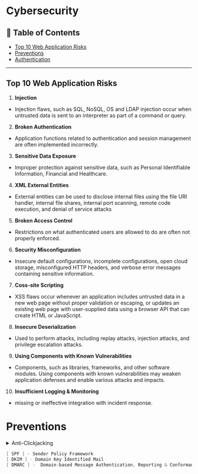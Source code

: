 # Cybersecurity

## 📜 Table of Contents
- [ Top 10 Web Application Risks ]( #top-10-web-application-risks)
- [ Preventions ]( #preventions)
- [Authentication](https://github.com/OWASP/ASVS/blob/master/4.0/en/0x11-V2-Authentication.md)

<hr>

## Top 10 Web Application Risks
1. **Injection**
  - Injection flaws, such as SQL, NoSQL, OS and LDAP injection occur when untrusted data is sent to an interpreter as part of a command or query.
2. **Broken Authentication**
  - Application functions related to authentication and session management are often implemented incorrectly.
3. **Sensitive Data Exposure**
  - Improper protection against sensitive data, such as Personal Identifiable Information, Financial and Healthcare.
4. **XML External Entities**
  - External entities can be used to disclose internal files using the file URI handler, internal file shares, internal port scanning, remote code execution, and denial of service attacks
5. **Broken Access Control**
  - Restrictions on what authenticated users are allowed to do are often not properly enforced.
6. **Security Misconfiguration**
  - Insecure default configurations, incomplete configurations, open cloud storage, misconfigured HTTP headers, and verbose error messages containing sensitive information.
7. **Coss-site Scripting**
  - XSS flaws occur whenever an application includes untrusted data in a new web page without proper validation or escaping, or updates an existing web page with user-supplied data using a browser API that can create HTML or JavaScript.
8. **Insecure Deserialization**
  - Used to perform attacks, including replay attacks, injection attacks, and privilege escalation attacks.
9. **Using Components with Known Vulnerabilities**
  - Components, such as libraries, frameworks, and other software modules. Using components with known vulnerabilities may weaken application defenses and enable various attacks and impacts.
10. **Insufficient Logging & Monitoring**
  - missing or ineffective integration with incident response.

# Preventions

<details>
<summary>Anti-Clickjacking</summary>

**PHP**
```php
header("X-Frame-Options: DENY");
header("Content-Security-Policy: frame-ancestors 'none'", false);
```

**JS**
```html
<style>
  /* Hide page by default */
  html { display : none; }
</style>

<script>
  if (self == top) {
    document.documentElement.style.display = 'block';
  } else {
    // Break out of the frame.
    top.location = self.location;
  }
</script>
```
</details>
<!-- <details>
<summary>Attacks / Vulnerabilities</summary>

```cs
[ SQL injection ]
[ OBJECT injection/DESERIALIZATION ]
[ LDAP injection ]
[ XSS ] - cross site scripting
[ CSRF ] - Cross Site Request Forgery
[ Broken Authentication and Session Management ]
[ Insecure Direct Object References ]
[ Security misconfiguration ]
[ Missing function level access control ]
[ Unvalidated redirects and forwards ]
[ Insecure Cryptographic Storage ]
[ Failure to restrict URL Access ]
[ Insufficient Transport Layer Protection ]
```
</details>

<details>
<summary>Cryptography</summary>

</details>
<details>
<summary>Tools</summary>

</details>

<details>
<summary>Web security</summary>

**PHP**
```php
header("X-Frame-Options: DENY");
header("Content-Security-Policy: frame-ancestors 'none'", false);
```
**JS**
```html
<style>
  /* Hide page by default */
  html { display : none; }
</style>

<script>
  if (self == top) {
    // Everything checks out, show the page.
    document.documentElement.style.display = 'block';
  } else {
    // Break out of the frame.
    top.location = self.location;
  }
</script>
```
**Preventions of OWASP Top 10**
1. injection
    - use prepared statement
    - sanitize inputs
    - use tokens
2. broken authentication
    - conduct testing
3. sensitive data exposure
    - hash/encrypt critical datas
4. xml external entities - XXE
    - disable inline parsing of DTDs
    - limit web service privileges 
5. broken access control
    - limit user previlages
6. security misconfiguration
    - remove comments
    - remove debugging
    - setup code for production
    - setup cpanel for security
7. cross-site scripting - XXS
    - sanitize inputs
8. insecure de-serialization
9. using components with known vulnerabilities
    - use updated components
    - remove known vulnerabilities
10. insufficient logging & monitoring
    - monitor website
</details> -->

```cs
[ SPF ] - Sender Policy Framework
[ DKIM ] - Domain Key Identified Mail
[ DMARC ] -  Domain-based Message Authentication, Reporting & Conformance
```
